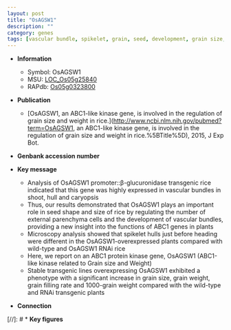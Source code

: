 ```yaml
---
layout: post
title: "OsAGSW1"
description: ""
category: genes
tags: [vascular bundle, spikelet, grain, seed, development, grain size, grain filling, grain weight, Kinase]
---
```


* **Information**  
    + Symbol: OsAGSW1  
    + MSU: [LOC_Os05g25840](http://rice.uga.edu/cgi-bin/ORF_infopage.cgi?orf=LOC_Os05g25840)  
    + RAPdb: [Os05g0323800](https://rapdb.dna.affrc.go.jp/locus/?name=Os05g0323800)  

* **Publication**  
    + [OsAGSW1, an ABC1-like kinase gene, is involved in the regulation of grain size and weight in rice.](http://www.ncbi.nlm.nih.gov/pubmed?term=OsAGSW1, an ABC1-like kinase gene, is involved in the regulation of grain size and weight in rice.%5BTitle%5D), 2015, J Exp Bot.

* **Genbank accession number**  

* **Key message**  
    + Analysis of OsAGSW1 promoter::β-glucuronidase transgenic rice indicated that this gene was highly expressed in vascular bundles in shoot, hull and caryopsis
    + Thus, our results demonstrated that OsAGSW1 plays an important role in seed shape and size of rice by regulating the number of external parenchyma cells and the development of vascular bundles, providing a new insight into the functions of ABC1 genes in plants
    + Microscopy analysis showed that spikelet hulls just before heading were different in the OsAGSW1-overexpressed plants compared with wild-type and OsAGSW1 RNAi rice
    + Here, we report on an ABC1 protein kinase gene, OsAGSW1 (ABC1-like kinase related to Grain size and Weight)
    + Stable transgenic lines overexpressing OsAGSW1 exhibited a phenotype with a significant increase in grain size, grain weight, grain filling rate and 1000-grain weight compared with the wild-type and RNAi transgenic plants

* **Connection**  

[//]: # * **Key figures**  


